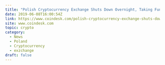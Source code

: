 ```yaml
---
title: "Polish Cryptocurrency Exchange Shuts Down Overnight, Taking Funds With It"
date: 2019-06-08T16:00:54Z
link: https://www.coindesk.com/polish-cryptocurrency-exchange-shuts-down-overnight-taking-funds-with-it?utm_medium=RSS&utm_source=hune
site: www.coindesk.com
topic: crypto
category:
  - News
  - Poland
  - Cryptocurrency
  - exzchange
draft: false
---
```

